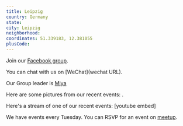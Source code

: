 ```yaml
---
title: Leipzig
country: Germany
state: 
city: Leipzig
neighborhood: 
coordinates: 51.339183, 12.381055
plusCode:
---
```

Join our [Facebook group](https://www.facebook.com/groups/free.code.camp.leipzig).

You can chat with us on [WeChat](wechat URL).

Our Group leader is [Miya](freecodecamp.org/miya)

Here are some pictures from our recent events:
![]().

Here's a stream of one of our recent events:
[youtube embed]

We have events every Tuesday. You can RSVP for an event on [meetup](meetupurl).
